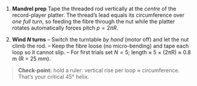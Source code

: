 1. **Mandrel prep**
   Tape the threaded rod vertically at the *centre* of the record-player platter.
   The thread’s lead equals its circumference over *one full turn*, so feeding the fibre through the nut while the platter rotates automatically forces pitch $p = 2\pi R$.

2. **Wind $N$ turns**
   – Switch the turntable *by hand* (motor off) and let the nut climb the rod.
   – Keep the fibre loose (no micro-bending) and tape each loop so it cannot slip.
   – For first trials set $N = 5$; length ≈ 5 × (2πR) ≈ 0.8 m (R = 25 mm).

> **Check-point:** hold a ruler: vertical rise per loop ≈ circumference. That’s your critical 45° helix.